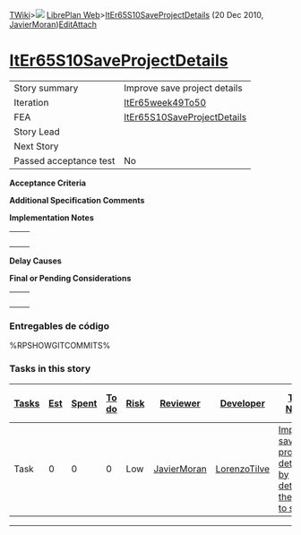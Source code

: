 [TWiki](Main_WebHome)&gt;![](/twiki/pub/TWiki/TWikiDocGraphics/web-bg-small.gif) [LibrePlan Web](LibrePlan_WebHome)&gt;[ItEr65S10SaveProjectDetails](LibrePlan_ItEr65S10SaveProjectDetails "Topic revision: 2 (20 Dec 2010 - 10:41:19)") (20 Dec 2010, [JavierMoran](Main_JavierMoran))[Edit](LibrePlan_ItEr65S10SaveProjectDetails?t=1520343645 "Edit this topic text")[Attach](/twiki/bin/attach/LibrePlan/ItEr65S10SaveProjectDetails "Attach an image or document to this topic")  

 [ItEr65S10SaveProjectDetails](LibrePlan_ItEr65S10SaveProjectDetails)
=====================================================================

|                        |                                                                      |
|------------------------|----------------------------------------------------------------------|
| Story summary          | Improve save project details                                         |
| Iteration              | [ItEr65week49To50](LibrePlan_ItEr65week49To50)                       |
| FEA                    | [ItEr65S10SaveProjectDetails](LibrePlan_ItEr65S10SaveProjectDetails) |
| Story Lead             |                                                                      |
| Next Story             |                                                                      |
| Passed acceptance test | No                                                                   |

**Acceptance Criteria**

**Additional Specification Comments**

**Implementation Notes**

|     |     |
|-----|-----|
|     |     |

**Delay Causes**

**Final or Pending Considerations**

|     |     |
|-----|-----|
|     |     |

###  Entregables de código

%RPSHOWGITCOMMITS%

###  Tasks in this story

| [Tasks](LibrePlan_ItEr65S10SaveProjectDetails?sortcol=0;table=2;up=0#sorted_table "Sort by this column") | [Est](LibrePlan_ItEr65S10SaveProjectDetails?sortcol=1;table=2;up=0#sorted_table "Sort by this column") | [Spent](LibrePlan_ItEr65S10SaveProjectDetails?sortcol=2;table=2;up=0#sorted_table "Sort by this column") | [To do](LibrePlan_ItEr65S10SaveProjectDetails?sortcol=3;table=2;up=0#sorted_table "Sort by this column") | [Risk](LibrePlan_ItEr65S10SaveProjectDetails?sortcol=4;table=2;up=0#sorted_table "Sort by this column") | [Reviewer](LibrePlan_ItEr65S10SaveProjectDetails?sortcol=5;table=2;up=0#sorted_table "Sort by this column") | [Developer](LibrePlan_ItEr65S10SaveProjectDetails?sortcol=6;table=2;up=0#sorted_table "Sort by this column") | [Task Name](LibrePlan_ItEr65S10SaveProjectDetails?sortcol=7;table=2;up=0#sorted_table "Sort by this column")  | [Start Date](LibrePlan_ItEr65S10SaveProjectDetails?sortcol=8;table=2;up=0#sorted_table "Sort by this column") | [Est End Date](LibrePlan_ItEr65S10SaveProjectDetails?sortcol=9;table=2;up=0#sorted_table "Sort by this column") | [End Date](LibrePlan_ItEr65S10SaveProjectDetails?sortcol=10;table=2;up=0#sorted_table "Sort by this column") |
|----------------------------------------------------------------------------------------------------------|--------------------------------------------------------------------------------------------------------|----------------------------------------------------------------------------------------------------------|----------------------------------------------------------------------------------------------------------|---------------------------------------------------------------------------------------------------------|-------------------------------------------------------------------------------------------------------------|--------------------------------------------------------------------------------------------------------------|---------------------------------------------------------------------------------------------------------------|---------------------------------------------------------------------------------------------------------------|-----------------------------------------------------------------------------------------------------------------|--------------------------------------------------------------------------------------------------------------|
| Task                                                                                                     | 0                                                                                                      | 0                                                                                                        | 0                                                                                                        | Low                                                                                                     | [JavierMoran](Main_JavierMoran)                                                                             | [LorenzoTilve](Main_LorenzoTilve)                                                                            | [Improve saving of project details by detecting the need to save](LibrePlan_AnA08S04SaveProjectDetails#TasK1) |                                                                                                               |                                                                                                                 |                                                                                                              |

------------------------------------------------------------------------

